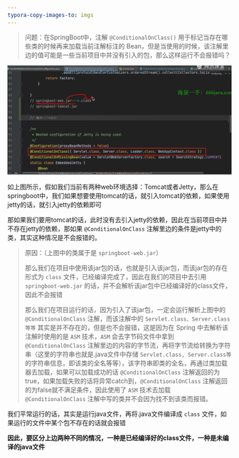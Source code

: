 ```yaml
---
typora-copy-images-to: imgs
---
```




> 问题：在SpringBoot中，注解 `@ConditionalOnClass()` 用于标记当存在哪些类的时候再来加载当前注解标注的 Bean，但是当使用的时候，该注解里边的值可能是一些当前项目中并没有引入的包，那么这样运行不会报错吗？

![1681184710735](imgs/1681184710735.png)

如上图所示，假如我们当前有两种web环境选择：Tomcat或者Jetty，那么在springboot中，我们如果想要使用tomcat的话，就引入tomcat的依赖，如果使用jetty的话，就引入jetty的依赖即可

那如果我们要用tomcat的话，此时没有去引入jetty的依赖，因此在当前项目中并不存在jetty的依赖，那如果 `@ConditionalOnClass` 注解里边的条件是jetty中的类，其实这种情况是不会报错的。

> 原因：（上图中的类属于是 `springboot-web.jar`）
>
> 那么我们在项目中使用该jar包的话，也就是引入该jar包，而该jar包的存在形式为 `class` 文件，已经编译完成了，因此在我们的项目中去引用 `springboot-web.jar` 的话，并不会解析该jar包中已经编译好的class文件，因此不会报错
>
> 那么我们在项目运行的话，因为引入了该jar包，一定会运行解析上图中的 `@ConditionalOnClass` 注解，而该注解中的 `Servlet.class、Server.class等等` 其实是并不存在的，但是也不会报错，这是因为在 Spring 中去解析该注解时使用的是 `ASM` 技术，`ASM` 会去字节码文件中拿到 `@ConditionalOnClass` 注解里边的内容的字节流，再将字节流给转换为字符串（这里的字符串也就是.java文件中存储 `Servlet.class, Server.class等` 的字符串信息，即该类的全名等等），该字符串即类的全名，再通过类加载器去加载，如果可以加载成功的话 `@ConditionalOnClass` 注解返回的为true，如果加载失败的话将异常catch到，`@ConditionalOnClass` 注解返回的为false就不满足条件，因此使用了 `ASM` 技术去加载 `@ConditionalOnClass` 注解中写的类并不会因为找不到该类而报错。

我们平常运行的话，其实是运行java文件，再将.java文件编译成 `class` 文件，如果运行的文件中某个包不存在的话就会报错

**因此，要区分上边两种不同的情况，一种是已经编译好的class文件，一种是未编译的java文件**